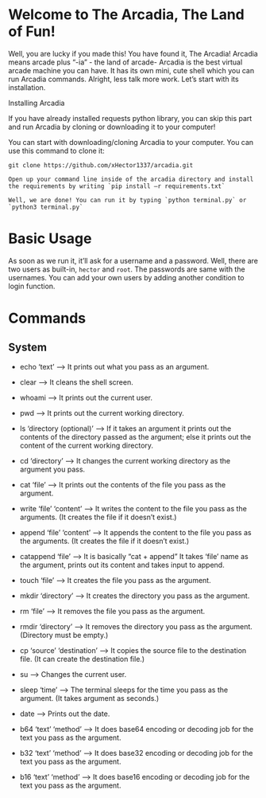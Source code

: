 # Welcome to The Arcadia, The Land of Fun! 

Well, you are lucky if you made this! You have found it, The Arcadia! Arcadia means arcade plus “-ia”  - the land of arcade- Arcadia is the best virtual arcade machine you can have. It has its own mini, cute shell which you can run Arcadia commands. Alright, less talk more work. Let’s start with its installation. 

Installing Arcadia 

If you have already installed requests python library, you can skip this part and run Arcadia by cloning or downloading it to your computer! 

You can start with downloading/cloning Arcadia to your computer. You can use this command to clone it: 

`git clone https://github.com/xHector1337/arcadia.git` 

	Open up your command line inside of the arcadia directory and install the requirements by writing `pip install –r requirements.txt` 

	Well, we are done! You can run it by typing `python terminal.py` or `python3 terminal.py` 

	 

# Basic Usage 

 

As soon as we run it, it’ll ask for a username and a password. Well, there are two users as built-in, `hector` and `root`. The passwords are same with the usernames. You can add your own users by adding another condition to login function. 

 

# Commands 

## System 

+ echo  ‘text’   --> It prints out what you pass as an argument.  

+ clear    --> It cleans the shell screen. 

+ whoami --> It prints out the current user. 

+ pwd --> It prints out the current working directory. 

+ ls ‘directory (optional)’ --> If it takes an argument it prints out the contents of the directory passed as the argument; else it prints out the content of the current working directory. 

+ cd ‘directory’ --> It changes the current working directory as the argument you pass. 

+ cat ‘file’ --> It prints out the contents of the file you pass as the argument. 

+ write ‘file’ ‘content’ --> It writes the content to the file you pass as the arguments. (It creates the file if it doesn’t exist.) 

+ append ‘file’ ‘content’ --> It appends the content to the file you pass as the arguments. (It creates the file if it doesn’t exist.) 

+ catappend ‘file’ --> It is basically “cat + append” It takes ‘file’ name as the argument, prints out its content and takes input to append. 

+ touch ‘file’ --> It creates the file you pass as the argument. 

+ mkdir ‘directory’ --> It creates the directory you pass as the argument. 

+ rm ‘file’ --> It removes the file you pass as the argument. 

+ rmdir ‘directory’ --> It removes the directory you pass as the argument. (Directory must be empty.) 

+ cp ‘source’  ‘destination’ --> It copies the source file to the destination file. (It can create the destination file.) 

+ su --> Changes the current user. 

+ sleep ‘time’ --> The terminal sleeps for the time you pass as the argument. (It takes argument as seconds.) 

+ date --> Prints out the date. 

+ b64 ‘text’ ‘method’ --> It does base64 encoding or decoding job for the text you pass as the argument. 

+ b32 ‘text’ ‘method’ --> It does base32 encoding or decoding job for the text you pass as the argument. 

+ b16 ‘text’ ‘method’ --> It does base16 encoding or decoding job for the text you pass as the argument. 

 

 

 

    

 
